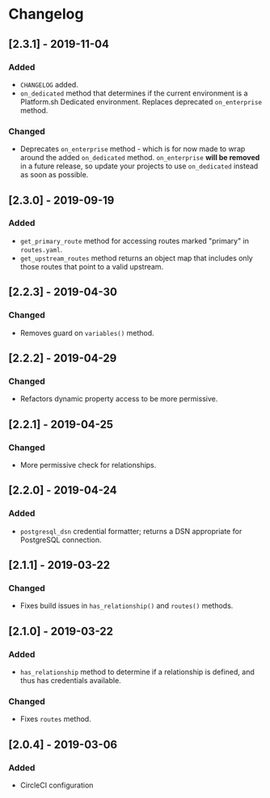 # Changelog

## [2.3.1] - 2019-11-04

### Added

* `CHANGELOG` added.
* `on_dedicated` method that determines if the current environment is a Platform.sh Dedicated environment. Replaces deprecated `on_enterprise` method.

### Changed

* Deprecates `on_enterprise` method - which is for now made to wrap around the added `on_dedicated` method. `on_enterprise` **will be removed** in a future release, so update your projects to use `on_dedicated` instead as soon as possible.

## [2.3.0] - 2019-09-19

### Added

* `get_primary_route` method for accessing routes marked "primary" in `routes.yaml`.
* `get_upstream_routes` method returns an object map that includes only those routes that point to a valid upstream.

## [2.2.3] - 2019-04-30

### Changed

* Removes guard on `variables()` method.

## [2.2.2] - 2019-04-29

### Changed

* Refactors dynamic property access to be more permissive.

## [2.2.1] - 2019-04-25

### Changed

* More permissive check for relationships.

## [2.2.0] - 2019-04-24

### Added

* `postgresql_dsn` credential formatter; returns a DSN appropriate for PostgreSQL connection.

## [2.1.1] - 2019-03-22

### Changed

* Fixes build issues in `has_relationship()` and `routes()` methods.

## [2.1.0] - 2019-03-22

### Added

* `has_relationship` method to determine if a relationship is defined, and thus has credentials available.

### Changed

* Fixes `routes` method.

## [2.0.4] - 2019-03-06

### Added

* CircleCI configuration